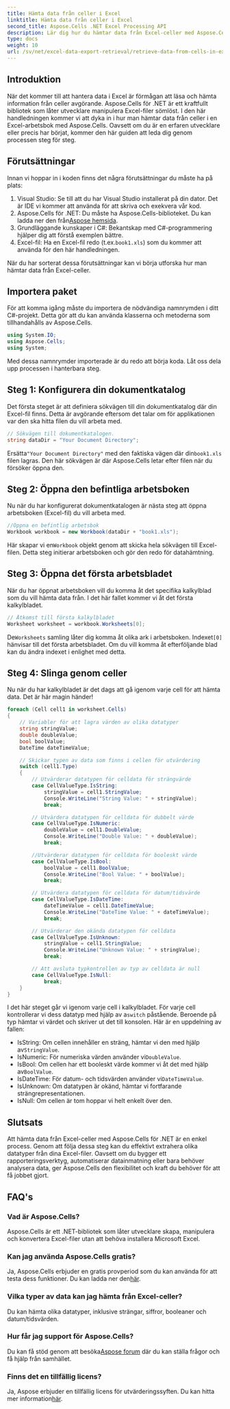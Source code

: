 ```yaml
---
title: Hämta data från celler i Excel
linktitle: Hämta data från celler i Excel
second_title: Aspose.Cells .NET Excel Processing API
description: Lär dig hur du hämtar data från Excel-celler med Aspose.Cells för .NET i denna steg-för-steg handledning, perfekt för både nybörjare och erfarna utvecklare.
type: docs
weight: 10
url: /sv/net/excel-data-export-retrieval/retrieve-data-from-cells-in-excel/
---
```

## Introduktion

När det kommer till att hantera data i Excel är förmågan att läsa och hämta information från celler avgörande. Aspose.Cells för .NET är ett kraftfullt bibliotek som låter utvecklare manipulera Excel-filer sömlöst. I den här handledningen kommer vi att dyka in i hur man hämtar data från celler i en Excel-arbetsbok med Aspose.Cells. Oavsett om du är en erfaren utvecklare eller precis har börjat, kommer den här guiden att leda dig genom processen steg för steg.

## Förutsättningar

Innan vi hoppar in i koden finns det några förutsättningar du måste ha på plats:

1. Visual Studio: Se till att du har Visual Studio installerat på din dator. Det är IDE vi kommer att använda för att skriva och exekvera vår kod.
2.  Aspose.Cells för .NET: Du måste ha Aspose.Cells-biblioteket. Du kan ladda ner den från[Aspose hemsida](https://releases.aspose.com/cells/net/).
3. Grundläggande kunskaper i C#: Bekantskap med C#-programmering hjälper dig att förstå exemplen bättre.
4. Excel-fil: Ha en Excel-fil redo (t.ex.`book1.xls`) som du kommer att använda för den här handledningen.

När du har sorterat dessa förutsättningar kan vi börja utforska hur man hämtar data från Excel-celler.

## Importera paket

För att komma igång måste du importera de nödvändiga namnrymden i ditt C#-projekt. Detta gör att du kan använda klasserna och metoderna som tillhandahålls av Aspose.Cells.

```csharp
using System.IO;
using Aspose.Cells;
using System;
```

Med dessa namnrymder importerade är du redo att börja koda. Låt oss dela upp processen i hanterbara steg.

## Steg 1: Konfigurera din dokumentkatalog

Det första steget är att definiera sökvägen till din dokumentkatalog där din Excel-fil finns. Detta är avgörande eftersom det talar om för applikationen var den ska hitta filen du vill arbeta med.


```csharp
// Sökvägen till dokumentkatalogen.
string dataDir = "Your Document Directory";
```

 Ersätta`"Your Document Directory"` med den faktiska vägen där din`book1.xls` filen lagras. Den här sökvägen är där Aspose.Cells letar efter filen när du försöker öppna den.

## Steg 2: Öppna den befintliga arbetsboken

Nu när du har konfigurerat dokumentkatalogen är nästa steg att öppna arbetsboken (Excel-fil) du vill arbeta med.


```csharp
//Öppna en befintlig arbetsbok
Workbook workbook = new Workbook(dataDir + "book1.xls");
```

 Här skapar vi en`Workbook` objekt genom att skicka hela sökvägen till Excel-filen. Detta steg initierar arbetsboken och gör den redo för datahämtning.

## Steg 3: Öppna det första arbetsbladet

När du har öppnat arbetsboken vill du komma åt det specifika kalkylblad som du vill hämta data från. I det här fallet kommer vi åt det första kalkylbladet.


```csharp
// Åtkomst till första kalkylbladet
Worksheet worksheet = workbook.Worksheets[0];
```

 De`Worksheets` samling låter dig komma åt olika ark i arbetsboken. Indexet`[0]` hänvisar till det första arbetsbladet. Om du vill komma åt efterföljande blad kan du ändra indexet i enlighet med detta.

## Steg 4: Slinga genom celler

Nu när du har kalkylbladet är det dags att gå igenom varje cell för att hämta data. Det är här magin händer!


```csharp
foreach (Cell cell1 in worksheet.Cells)
{
    // Variabler för att lagra värden av olika datatyper
    string stringValue;
    double doubleValue;
    bool boolValue;
    DateTime dateTimeValue;

    // Skickar typen av data som finns i cellen för utvärdering
    switch (cell1.Type)
    {
        // Utvärderar datatypen för celldata för strängvärde
        case CellValueType.IsString:
            stringValue = cell1.StringValue;
            Console.WriteLine("String Value: " + stringValue);
            break;

        // Utvärdera datatypen för celldata för dubbelt värde
        case CellValueType.IsNumeric:
            doubleValue = cell1.DoubleValue;
            Console.WriteLine("Double Value: " + doubleValue);
            break;

        //Utvärderar datatypen för celldata för booleskt värde
        case CellValueType.IsBool:
            boolValue = cell1.BoolValue;
            Console.WriteLine("Bool Value: " + boolValue);
            break;

        // Utvärdera datatypen för celldata för datum/tidsvärde
        case CellValueType.IsDateTime:
            dateTimeValue = cell1.DateTimeValue;
            Console.WriteLine("DateTime Value: " + dateTimeValue);
            break;

        // Utvärderar den okända datatypen för celldata
        case CellValueType.IsUnknown:
            stringValue = cell1.StringValue;
            Console.WriteLine("Unknown Value: " + stringValue);
            break;

        // Att avsluta typkontrollen av typ av celldata är null
        case CellValueType.IsNull:
            break;
    }
}
```

 I det här steget går vi igenom varje cell i kalkylbladet. För varje cell kontrollerar vi dess datatyp med hjälp av a`switch` påstående. Beroende på typ hämtar vi värdet och skriver ut det till konsolen. Här är en uppdelning av fallen:

-  IsString: Om cellen innehåller en sträng, hämtar vi den med hjälp av`StringValue`.
-  IsNumeric: För numeriska värden använder vi`DoubleValue`.
-  IsBool: Om cellen har ett booleskt värde kommer vi åt det med hjälp av`BoolValue`.
-  IsDateTime: För datum- och tidsvärden använder vi`DateTimeValue`.
- IsUnknown: Om datatypen är okänd, hämtar vi fortfarande strängrepresentationen.
- IsNull: Om cellen är tom hoppar vi helt enkelt över den.

## Slutsats

Att hämta data från Excel-celler med Aspose.Cells för .NET är en enkel process. Genom att följa dessa steg kan du effektivt extrahera olika datatyper från dina Excel-filer. Oavsett om du bygger ett rapporteringsverktyg, automatiserar datainmatning eller bara behöver analysera data, ger Aspose.Cells den flexibilitet och kraft du behöver för att få jobbet gjort.

## FAQ's

### Vad är Aspose.Cells?  
Aspose.Cells är ett .NET-bibliotek som låter utvecklare skapa, manipulera och konvertera Excel-filer utan att behöva installera Microsoft Excel.

### Kan jag använda Aspose.Cells gratis?  
 Ja, Aspose.Cells erbjuder en gratis provperiod som du kan använda för att testa dess funktioner. Du kan ladda ner den[här](https://releases.aspose.com/).

### Vilka typer av data kan jag hämta från Excel-celler?  
Du kan hämta olika datatyper, inklusive strängar, siffror, booleaner och datum/tidsvärden.

### Hur får jag support för Aspose.Cells?  
 Du kan få stöd genom att besöka[Aspose forum](https://forum.aspose.com/c/cells/9) där du kan ställa frågor och få hjälp från samhället.

### Finns det en tillfällig licens?  
 Ja, Aspose erbjuder en tillfällig licens för utvärderingssyften. Du kan hitta mer information[här](https://purchase.aspose.com/temporary-license/).